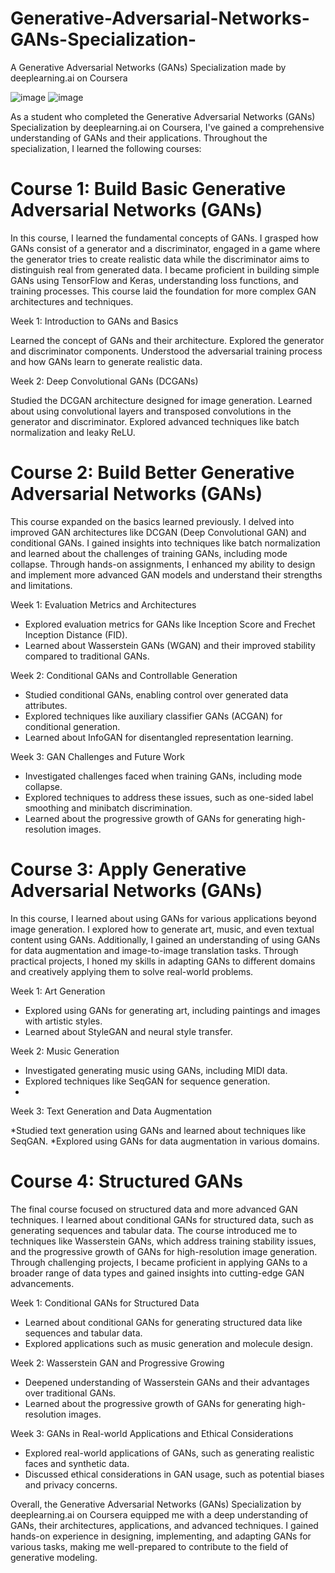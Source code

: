 # Generative-Adversarial-Networks-GANs-Specialization-
A Generative Adversarial Networks (GANs) Specialization made by deeplearning.ai on Coursera

![image](https://github.com/HayLahav/Generative-Adversarial-Networks-GANs-Specialization-/assets/111200362/6f797d09-5253-4217-8d7d-c1f8e9130bf0)   ![image](https://github.com/HayLahav/Generative-Adversarial-Networks-GANs-Specialization-/assets/111200362/0fe07274-6c80-43a3-83b8-fbacf97d4362)



As a student who completed the Generative Adversarial Networks (GANs) Specialization by deeplearning.ai on Coursera, I've gained a comprehensive understanding of GANs and their applications. Throughout the specialization, I learned the following courses:

# Course 1: Build Basic Generative Adversarial Networks (GANs)
In this course, I learned the fundamental concepts of GANs. I grasped how GANs consist of a generator and a discriminator, engaged in a game where the generator tries to create realistic data while the discriminator aims to distinguish real from generated data. I became proficient in building simple GANs using TensorFlow and Keras, understanding loss functions, and training processes. This course laid the foundation for more complex GAN architectures and techniques.

Week 1: Introduction to GANs and Basics

Learned the concept of GANs and their architecture.
Explored the generator and discriminator components.
Understood the adversarial training process and how GANs learn to generate realistic data.

Week 2: Deep Convolutional GANs (DCGANs)

Studied the DCGAN architecture designed for image generation.
Learned about using convolutional layers and transposed convolutions in the generator and discriminator.
Explored advanced techniques like batch normalization and leaky ReLU.

# Course 2: Build Better Generative Adversarial Networks (GANs)
This course expanded on the basics learned previously. I delved into improved GAN architectures like DCGAN (Deep Convolutional GAN) and conditional GANs. I gained insights into techniques like batch normalization and learned about the challenges of training GANs, including mode collapse. Through hands-on assignments, I enhanced my ability to design and implement more advanced GAN models and understand their strengths and limitations.

Week 1: Evaluation Metrics and Architectures

* Explored evaluation metrics for GANs like Inception Score and Frechet Inception Distance (FID).
* Learned about Wasserstein GANs (WGAN) and their improved stability compared to traditional GANs.

Week 2: Conditional GANs and Controllable Generation

* Studied conditional GANs, enabling control over generated data attributes.
* Explored techniques like auxiliary classifier GANs (ACGAN) for conditional generation.
* Learned about InfoGAN for disentangled representation learning.

Week 3:  GAN Challenges and Future Work

* Investigated challenges faced when training GANs, including mode collapse.
* Explored techniques to address these issues, such as one-sided label smoothing and minibatch discrimination.
* Learned about the progressive growth of GANs for generating high-resolution images.
  
# Course 3: Apply Generative Adversarial Networks (GANs)
In this course, I learned about using GANs for various applications beyond image generation. I explored how to generate art, music, and even textual content using GANs. Additionally, I gained an understanding of using GANs for data augmentation and image-to-image translation tasks. Through practical projects, I honed my skills in adapting GANs to different domains and creatively applying them to solve real-world problems.

Week 1: Art Generation

* Explored using GANs for generating art, including paintings and images with artistic styles.
* Learned about StyleGAN and neural style transfer.
  
Week 2: Music Generation

* Investigated generating music using GANs, including MIDI data.
* Explored techniques like SeqGAN for sequence generation.
* 
Week 3: Text Generation and Data Augmentation

*Studied text generation using GANs and learned about techniques like SeqGAN.
*Explored using GANs for data augmentation in various domains.

# Course 4: Structured GANs
The final course focused on structured data and more advanced GAN techniques. I learned about conditional GANs for structured data, such as generating sequences and tabular data. The course introduced me to techniques like Wasserstein GANs, which address training stability issues, and the progressive growth of GANs for high-resolution image generation. Through challenging projects, I became proficient in applying GANs to a broader range of data types and gained insights into cutting-edge GAN advancements.

Week 1: Conditional GANs for Structured Data

* Learned about conditional GANs for generating structured data like sequences and tabular data.
* Explored applications such as music generation and molecule design.
  
Week 2: Wasserstein GAN and Progressive Growing

* Deepened understanding of Wasserstein GANs and their advantages over traditional GANs.
* Learned about the progressive growth of GANs for generating high-resolution images.
  
Week 3: GANs in Real-world Applications and Ethical Considerations

* Explored real-world applications of GANs, such as generating realistic faces and synthetic data.
* Discussed ethical considerations in GAN usage, such as potential biases and privacy concerns.


Overall, the Generative Adversarial Networks (GANs) Specialization by deeplearning.ai on Coursera equipped me with a deep understanding of GANs, their architectures, applications, and advanced techniques. I gained hands-on experience in designing, implementing, and adapting GANs for various tasks, making me well-prepared to contribute to the field of generative modeling.
